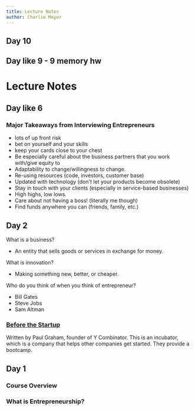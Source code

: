 ```yaml
---
title: Lecture Notes
author: Charlie Meyer
---
```

## Day 10



## Day like 9 - 9 memory hw

# Lecture Notes

## Day like 6

### Major Takeaways from Interviewing Entrepreneurs

- lots of up front risk
- bet on yourself and your skills
- keep your cards close to your chest
- Be especially careful about the business partners that you work with/give equity to 
- Adaptability to change/willingness to change. 
- Re-using resources (code, investors, customer base)
- Updated with technology (don't let your products become obsolete)
- Stay in touch with your clients (especially in service-based businesses)
- High highs, low lows. 
- Care about not having a boss! (literally me though)
- Find funds anywhere you can (friends, family, etc.)

## Day 2

What is a business? 
* An entity that sells goods or services in exchange for money. 

What is innovation?
* Making something new, better, or cheaper. 

Who do you think of when you think of entrepreneur? 
*  Bill Gates
* Steve Jobs
* Sam Altman

### [Before the Startup](http://www.paulgraham.com/before.html)

Written by Paul Graham, founder of Y Combinator. This is an incubator, which is a company that helps other companies get started. They provide a bootcamp. 

## Day 1

### Course Overview

### What is Entrepreneurship?

